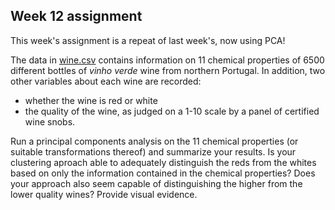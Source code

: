## Week 12 assignment

This week's assignment is a repeat of last week's, now using PCA!

The data in [wine.csv](../data/wine.csv) contains information on 11 chemical properties of 6500 different bottles of _vinho verde_ wine from northern Portugal.  In addition, two other variables about each wine are recorded:
- whether the wine is red or white  
- the quality of the wine, as judged on a 1-10 scale by a panel of certified wine snobs.  

Run a principal components analysis on the 11 chemical properties (or suitable transformations thereof) and summarize your results. Is your clustering aproach able to adequately distinguish the reds from the whites based on only the information contained in the chemical properties?  Does your approach also seem capable of distinguishing the higher from the lower quality wines?  Provide visual evidence.